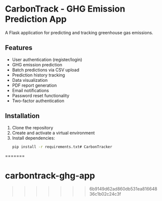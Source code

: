 
# CarbonTrack - GHG Emission Prediction App

A Flask application for predicting and tracking greenhouse gas emissions.

## Features

- User authentication (register/login)
- GHG emission prediction
- Batch predictions via CSV upload
- Prediction history tracking
- Data visualization
- PDF report generation
- Email notifications
- Password reset functionality
- Two-factor authentication

## Installation

1. Clone the repository
2. Create and activate a virtual environment
3. Install dependencies:
   ```bash
   pip install -r requirements.txt# CarbonTracker
=======
# carbontrack-ghg-app
>>>>>>> 6b9149d62ad860db531ea81664836c1b02c24c3f

